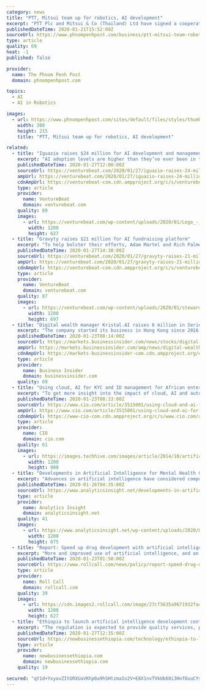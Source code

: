 ```yaml
---
category: news
title: "PTT, Mitsui team up for robotics, AI development"
excerpt: "PTT Plc and Mitsui & Co (Thailand) Ltd have signed a cooperation agreement on the development of robotics and artificial intelligence (AI). The joint venture focuses on creating a value-based economy that is driven by innovation, digital systems, and high-tech automation in the industrial sector. PTT chief technology and engineering officer ..."
publishedDateTime: 2020-01-21T15:52:00Z
sourceUrl: https://www.phnompenhpost.com/business/ptt-mitsui-team-robotics-ai-development
type: article
quality: 69
heat: -1
published: false

provider:
  name: The Phnom Penh Post
  domain: phnompenhpost.com

topics:
  - AI
  - AI in Robotics

images:
  - url: https://www.phnompenhpost.com/sites/default/files/styles/thumb_380x215/public/field/image/topic-7.-ice-removes-37-cambodian-nationals-at-ice-air-operations-flight-from-dallas-texas-to-cambodia-on-july-2019-by-ice-1_0.jpg
    width: 380
    height: 215
    title: "PTT, Mitsui team up for robotics, AI development"

related:
  - title: "Iguazio raises $24 million for AI development and management tools"
    excerpt: "AI adoption levels are higher than they’ve ever been in the enterprise. According to a January survey conducted by Gartner, corporate use of AI grew 270% over the past four years. But developing, deploying, and managing AI applications at scale requires a platform that supports doing so, which is what startup company Iguazio provides."
    publishedDateTime: 2020-01-27T12:00:00Z
    sourceUrl: https://venturebeat.com/2020/01/27/iguazio-raises-24-million-for-ai-development-and-management-tools/
    ampUrl: https://venturebeat.com/2020/01/27/iguazio-raises-24-million-for-ai-development-and-management-tools/amp/
    cdnAmpUrl: https://venturebeat-com.cdn.ampproject.org/c/s/venturebeat.com/2020/01/27/iguazio-raises-24-million-for-ai-development-and-management-tools/amp/
    type: article
    provider:
      name: VentureBeat
      domain: venturebeat.com
    quality: 89
    images:
      - url: https://venturebeat.com/wp-content/uploads/2020/01/Logo_-_updated.jpg?fit=1200%2C627&strip=all
        width: 1200
        height: 627
  - title: "Gravyty raises $21 million for AI fundraising platform"
    excerpt: "To help bolster their efforts, Adam Martel and Rich Palmer founded Gravyty in 2016, a Newton, Massachusetts-based startup leveraging AI and machine learning to help nonprofits reach their fundraising goals. In a vote of confidence this week in the startup’s efforts, investment firm K1 Investment Management announced a $21 million investment ..."
    publishedDateTime: 2020-01-27T14:38:00Z
    sourceUrl: https://venturebeat.com/2020/01/27/gravyty-raises-21-million-for-ai-fundraising-platform/
    ampUrl: https://venturebeat.com/2020/01/27/gravyty-raises-21-million-for-ai-fundraising-platform/amp/
    cdnAmpUrl: https://venturebeat-com.cdn.ampproject.org/c/s/venturebeat.com/2020/01/27/gravyty-raises-21-million-for-ai-fundraising-platform/amp/
    type: article
    provider:
      name: VentureBeat
      domain: venturebeat.com
    quality: 87
    images:
      - url: https://venturebeat.com/wp-content/uploads/2020/01/stewardship-mac2.png?fit=1200%2C697&strip=all
        width: 1200
        height: 697
  - title: "Digital wealth manager Kristal.AI raises 6 million in Series A funding"
    excerpt: "The company started its business in Hong Kong since 2016 and now it is planning to use its Series A funding, to bring its AI-driven personalized wealth platform to more countries in APAC regions. Artificial Intelligence has long been hailed as the future of fintech, and Singapore-based digital wealth management platform Kristal.AI is proving ..."
    publishedDateTime: 2020-01-23T08:14:00Z
    sourceUrl: https://markets.businessinsider.com/news/stocks/digital-wealth-manager-kristal-ai-raises-6-million-in-series-a-funding-1028838445
    ampUrl: https://markets.businessinsider.com/amp/news/digital-wealth-manager-kristal-ai-raises-6-million-in-series-a-funding-1028838445
    cdnAmpUrl: https://markets-businessinsider-com.cdn.ampproject.org/c/s/markets.businessinsider.com/amp/news/digital-wealth-manager-kristal-ai-raises-6-million-in-series-a-funding-1028838445
    type: article
    provider:
      name: Business Insider
      domain: businessinsider.com
    quality: 69
  - title: "Using cloud, AI for KYC and ID management for African enterprises"
    excerpt: "To get more insight into the impact of cloud, AI and automation technologies in the Know Your Customer and ID verification ... With the advent of cloud technology providers such as Microsoft Azure and AWS coming to South Africa, it makes it easier for smaller businesses to provide services to companies. This has provided us with the ability ..."
    publishedDateTime: 2020-01-23T08:33:00Z
    sourceUrl: https://www.cio.com/article/3515001/using-cloud-and-ai-for-kyc-and-id-management-for-african-enterprises.html
    ampUrl: https://www.cio.com/article/3515001/using-cloud-and-ai-for-kyc-and-id-management-for-african-enterprises.amp.html
    cdnAmpUrl: https://www-cio-com.cdn.ampproject.org/c/s/www.cio.com/article/3515001/using-cloud-and-ai-for-kyc-and-id-management-for-african-enterprises.amp.html
    type: article
    provider:
      name: CIO
      domain: cio.com
    quality: 61
    images:
      - url: https://images.techhive.com/images/article/2014/10/artificial_intelligence_virtual_digital_identity_binary_stream_thinkstock-100528010-large.jpg
        width: 1200
        height: 900
  - title: "Developments in Artificial Intelligence for Mental Health Care"
    excerpt: "Advances in artificial intelligence have considered computers to help doctors in diagnosing disease ... Advances in big data analysis techniques will before soon grant the automation of literature research yielding high-quality information on a wide range of complementary and alternative medicine (CAM) modalities. Getting big data that is ..."
    publishedDateTime: 2020-01-26T04:35:00Z
    sourceUrl: https://www.analyticsinsight.net/developments-in-artificial-intelligence-for-mental-health-care/
    type: article
    provider:
      name: Analytics Insight
      domain: analyticsinsight.net
    quality: 41
    images:
      - url: https://www.analyticsinsight.net/wp-content/uploads/2020/01/Mental-Health.png
        width: 1200
        height: 675
  - title: "Report: Speed up drug development with artificial intelligence"
    excerpt: "More and improved use of artificial intelligence, and an overhaul of medical education to include advances in machine learning, could cut down significantly the time it takes to develop and bring new drugs to market, according to a new joint report by the National Academy of Medicine and the Government Accountability Office. Before that can ..."
    publishedDateTime: 2020-01-23T01:50:00Z
    sourceUrl: https://www.rollcall.com/news/policy/report-speed-drug-development-artificial-intelligence
    type: article
    provider:
      name: Roll Call
      domain: rollcall.com
    quality: 39
    images:
      - url: https://cdn.images2.rollcall.com/image/27cf5635a9671932facf9eaaf28bb860456d2c0d8fa9d892971ca7752284a2a3f694222a45edf4131ed6bf50844a038a/author/2020/01/SENATE_VOTE_003_06182019.jpg
        width: 1200
        height: 627
  - title: "Ethiopia to launch artificial intelligence development center"
    excerpt: "The regulation is expected to provide quality services, products and solutions for beginner developers working on artificial intelligence. Though the country had no regulatory framework to govern and embrace such technologies, individuals efforts has been bearing fruits in applying AI and robotics in Ethiopia. In 2018 a robotics lab iCog ..."
    publishedDateTime: 2020-01-27T12:35:00Z
    sourceUrl: https://newbusinessethiopia.com/technology/ethiopia-to-launch-artificial-intelligence-development-center/
    type: article
    provider:
      name: newbusinessethiopia.com
      domain: newbusinessethiopia.com
    quality: 19

secured: "qY1d+YxyovZItGRXUaVKhp0a9hSHtzmaIo2V+E8X1nvTVkUb60i3HnfOuuCYs9yN7LgE2/1l2rL4uzCckjRKpduN0Rd/dDzsr7rLjp5qYcwpf/KL8f6dMsqvgZUTYPhGKebLPbf9VngXtz0wxETFrszYbL2oqO8Au/Coj8NwD05F/2HdPuUyxKLyBGuaaTOG0F2E81o3Wid5wCpyrv/C9ydV3zj900k6eRiKdgz6xayjrJJDb17Djf0f6mjjOftpd5UraO4qAovzGyPZvSNiZK7VqrJ2wMaPkl4cqjqRtxs=;iyIZzYrVYTZiEoPOQ2XHPA=="
---
```


